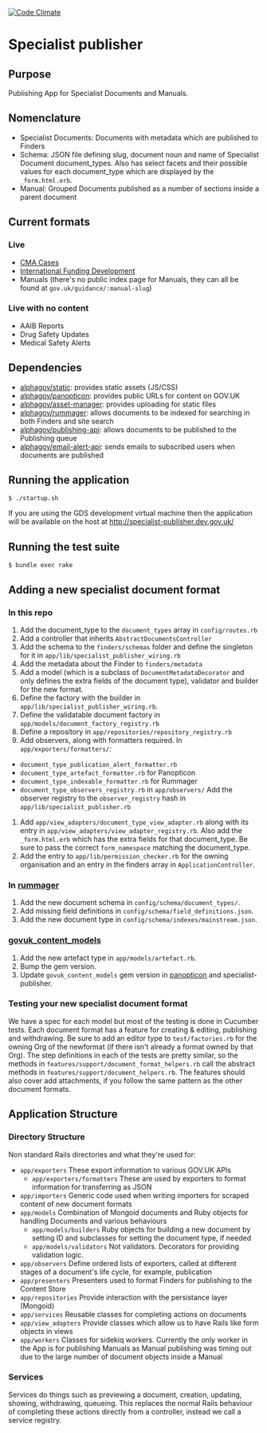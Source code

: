 [![Code Climate](https://codeclimate.com/github/alphagov/specialist-publisher.png)](https://codeclimate.com/github/alphagov/specialist-publisher)

# Specialist publisher

## Purpose

Publishing App for Specialist Documents and Manuals.

## Nomenclature

* Specialist Documents: Documents with metadata which are published to Finders
* Schema: JSON file defining slug, document noun and name of Specialist Document document_types. Also has select facets and their possible values for each document_type which are displayed by the `_form.html.erb`.
* Manual: Grouped Documents published as a number of sections inside a parent document

## Current formats

### Live
* [CMA Cases](https://www.gov.uk/cma-cases)
* [International Funding Development](https://www.gov.uk/international-funding-development)
* Manuals (there's no public index page for Manuals, they can all be found at `gov.uk/guidance/:manual-slug`)

### Live with no content
* AAIB Reports
* Drug Safety Updates
* Medical Safety Alerts

## Dependencies

* [alphagov/static](http://github.com/alphagov/static): provides static assets (JS/CSS)
* [alphagov/panopticon](http://github.com/alphagov/panopticon): provides public URLs for content on GOV.UK
* [alphagov/asset-manager](http://github.com/alphagov/asset-manager): provides uploading for static files
* [alphagov/rummager](http://github.com/alphagov/rummager): allows documents to be indexed for searching in both Finders and site search
* [alphagov/publishing-api](http://github.com/alphagov/publishing-api): allows documents to be published to the Publishing queue
* [alphagov/email-alert-api](http://github.com/alphagov/email-alert-api): sends emails to subscribed users when documents are published

## Running the application

```
$ ./startup.sh
```
If you are using the GDS development virtual machine then the application will be available on the host at http://specialist-publisher.dev.gov.uk/

## Running the test suite

```
$ bundle exec rake
```

## Adding a new specialist document format

### In this repo

1. Add the document_type to the `document_types` array in `config/routes.rb`
1. Add a controller that inherits `AbstractDocumentsController`
1. Add the schema to the `finders/schemas` folder and define the singleton for it in `app/lib/specialist_publisher_wiring.rb`
1. Add the metadata about the Finder to `finders/metadata`
1. Add a model (which is a subclass of `DocumentMetadataDecorator` and only defines the extra fields of the document type), validator and builder for the new format.
1. Define the factory with the builder in `app/lib/specialist_publisher_wiring.rb`.
1. Define the validatable document factory in `app/models/document_factory_registry.rb`
1. Define a repository in `app/repositories/repository_registry.rb`
1. Add observers, along with formatters required. In `app/exporters/formatters/`:
  - `document_type_publication_alert_formatter.rb`
  - `document_type_artefact_formatter.rb` for Panopticon
  - `document_type_indexable_formatter.rb` for Rummager
  - `document_type_observers_registry.rb` in `app/observers/`
  Add the observer registry to the `observer_registry` hash in `app/lib/specialist_publisher.rb`
1. Add `app/view_adapters/document_type_view_adapter.rb` along with its entry in `app/view_adapters/view_adapter_registry.rb`. Also add the `_form.html.erb` which has the extra fields for that document_type. Be sure to pass the correct `form_namespace` matching the document_type.
1. Add the entry to `app/lib/permission_checker.rb` for the owning organisation and an entry in the finders array in `ApplicationController`.

### In [rummager](https://github.com/alphagov/rummager/)

1. Add the new document schema in `config/schema/document_types/`.
2. Add missing field definitions in `config/schema/field_definitions.json`.
3. Add the new document type in `config/schema/indexes/mainstream.json`.

### [govuk_content_models](https://github.com/alphagov/govuk_content_models)

1. Add the new artefact type in `app/models/artefact.rb`.
2. Bump the gem version.
3. Update `govuk_content_models` gem version in [panopticon](https://github.com/alphagov/panopticon) and specialist-publisher.

### Testing your new specialist document format

We have a spec for each model but most of the testing is done in Cucumber tests. Each document format has a feature for creating & editing, publishing and withdrawing. Be sure to add an editor type to `test/factories.rb` for the owning Org of the newformat (if there isn't already a format owned by that Org). The step definitions in each of the tests are pretty similar, so the methods in `features/support/document_format_helpers.rb` call the abstract methods in `features/support/document_helpers.rb`. The features should also cover add attachments, if you follow the same pattern as the other document formats.


## Application Structure

### Directory Structure

Non standard Rails directories and what they're used for:

* `app/exporters`
  These export information to various GOV.UK APIs
  * `app/exporters/formatters`
    These are used by exporters to format information for transferring as JSON
* `app/importers`
  Generic code used when writing importers for scraped content of new document formats
* `app/models`
  Combination of Mongoid documents and Ruby objects for handling Documents and various behaviours
  * `app/models/builders`
    Ruby objects for building a new document by setting ID and subclasses for setting the document type, if needed
  * `app/models/validators`
    Not validators. Decorators for providing validation logic.
* `app/observers`
  Define ordered lists of exporters, called at different stages of a document's life cycle, for example, publication
* `app/presenters`
  Presenters used to format Finders for publishing to the Content Store
* `app/repositories`
  Provide interaction with the persistance layer (Mongoid)
* `app/services`
  Reusable classes for completing actions on documents
* `app/view_adapters`
  Provide classes which allow us to have Rails like form objects in views
* `app/workers`
  Classes for sidekiq workers. Currently the only worker in the App is for publishing Manuals as Manual publishing was timing out due to the large number of document objects inside a Manual


### Services

 Services do things such as previewing a document, creation, updating, showing, withdrawing, queueing. This replaces the normal Rails behaviour of completing these actions directly from a controller, instead we call a service registry.
